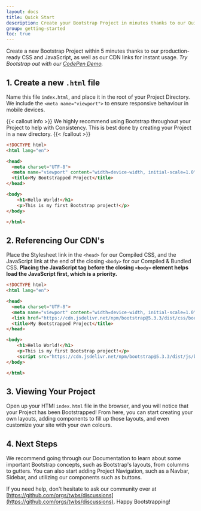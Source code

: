 ```yaml
---
layout: docs
title: Quick Start
description: Create your Bootstrap Project in minutes thanks to our Quick Start Guide.
group: getting-started
toc: true
---
```


Create a new Bootstrap Project within 5 minutes thanks to our production-ready CSS and JavaScript, as well as our CDN links for instant usage. *Try Bootstrap out with our [CodePen Demo](https://codepen.io/team/bootstrap/pen/qBamdLj).*

## 1. Create a new `.html` file

Name this file `index.html`, and place it in the root of your Project Directory. We include the `<meta name="viewport">` to ensure responsive behaviour in mobile devices.

{{< callout info >}}
We highly recommend using Bootstrap throughout your Project to help with Consistency. This is best done by creating your Project in a new directory.
{{< /callout >}}

``` html
<!DOCTYPE html>
<html lang="en">

<head>
  <meta charset="UTF-8">
  <meta name="viewport" content="width=device-width, initial-scale=1.0">
  <title>My Bootstrapped Project</title>
</head>

<body>
    <h1>Hello World!</h1>
    <p>This is my first Bootstrap project!</p>
</body>

</html>
```

## 2. Referencing Our CDN's

Place the Stylesheet link in the `<head>` for our Compiled CSS, and the JavaScript link at the end of the closing `<body>` for our Compiled & Bundled CSS. **Placing the JavaScript tag before the closing `<body>` element helps load the JavaScript first, which is a priority.**

``` html
<!DOCTYPE html>
<html lang="en">

<head>
  <meta charset="UTF-8">
  <meta name="viewport" content="width=device-width, initial-scale=1.0">
  <link href="https://cdn.jsdelivr.net/npm/bootstrap@5.3.3/dist/css/bootstrap.min.css" rel="stylesheet" integrity="sha384-QWTKZyjpPEjISv5WaRU9OFeRpok6YctnYmDr5pNlyT2bRjXh0JMhjY6hW+ALEwIH" crossorigin="anonymous">
  <title>My Bootstrapped Project</title>
</head>

<body>
    <h1>Hello World!</h1>
    <p>This is my first Bootstrap project!</p>
    <script src="https://cdn.jsdelivr.net/npm/bootstrap@5.3.3/dist/js/bootstrap.bundle.min.js" integrity="sha384-YvpcrYf0tY3lHB60NNkmXc5s9fDVZLESaAA55NDzOxhy9GkcIdslK1eN7N6jIeHz" crossorigin="anonymous"></script>
</body>

</html>
```

## 3. Viewing Your Project

Open up your HTMl `index.html` file in the browser, and you will notice that your Project has been Bootstrapped! From here, you can start creating your own layouts, adding components to fill up those layouts, and even customize your site with your own colours.

## 4. Next Steps

We recommend going through our Documentation to learn about some important Bootstrap concepts, such as Bootstrap's layouts, from columms to gutters. You can also start adding Project Navigation, such as a Navbar, Sidebar, and utilizing our components such as buttons.

If you need help, don't hesitate to ask our community over at [https://github.com/orgs/twbs/discussions](https://github.com/orgs/twbs/discussions). Happy Bootstrapping!
